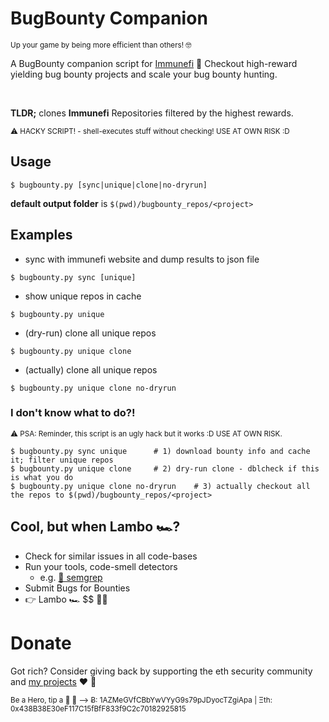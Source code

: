 # BugBounty Companion 

<sup>
Up your game by being more efficient than others! 🤓
</sup>


A BugBounty companion script for [Immunefi](https://immunefi.com/explore/) 🙌 Checkout high-reward yielding bug bounty projects and scale your bug bounty hunting.

<br>

**TLDR;** clones **Immunefi** Repositories filtered by the highest rewards.

<sup>
⚠️ HACKY SCRIPT! - shell-executes stuff without checking! USE AT OWN RISK :D 
</sup>

## Usage

```
$ bugbounty.py [sync|unique|clone|no-dryrun]
```

**default output folder** is `$(pwd)/bugbounty_repos/<project>`

## Examples

* sync with immunefi website and dump results to json file
```
$ bugbounty.py sync [unique]
```

* show unique repos in cache
```
$ bugbounty.py unique
```

* (dry-run) clone all unique repos
```
$ bugbounty.py unique clone 
```

* (actually) clone all unique repos 
```
$ bugbounty.py unique clone no-dryrun
```

### I don't know what to do?!

<sup>
⚠️ PSA: Reminder, this script is an ugly hack but it works :D USE AT OWN RISK. 
</sup>

```
$ bugbounty.py sync unique      # 1) download bounty info and cache it; filter unique repos
$ bugbounty.py unique clone     # 2) dry-run clone - dblcheck if this is what you do
$ bugbounty.py unique clone no-dryrun    # 3) actually checkout all the repos to $(pwd)/bugbounty_repos/<project>
```
            
## Cool, but when Lambo 🏎️?

* Check for similar issues in all code-bases
* Run your tools, code-smell detectors
  * e.g. [🐞 semgrep](https://semgrep.dev/)
* Submit Bugs for Bounties
* 👉 Lambo 🏎️ $$ 🥳🥳
    
# Donate

Got rich? Consider giving back by supporting the eth security community and [my projects](https://github.com/sponsors/tintinweb)  ❤️ 🙏

<sup>
Be a Hero, tip a 🍺 🙂 ⟶ Ƀ: 1AZMeGVfCBbYwVYyG9s79pJDyocTZgiApa | Ξth: 0x438B38E30eF117C15fBfF833f9C2c70182925815
</sup>
